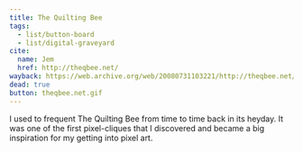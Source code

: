 ```yaml
---
title: The Quilting Bee
tags:
  - list/button-board
  - list/digital-graveyard
cite:
  name: Jem
  href: http://theqbee.net/
wayback: https://web.archive.org/web/20080731103221/http://theqbee.net/index.php
dead: true
button: theqbee.net.gif
---
```


I used to frequent The Quilting Bee from time to time back in its heyday. It was one of the first pixel-cliques that I discovered and became a big inspiration for my getting into pixel art.
